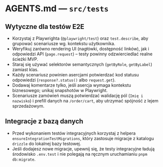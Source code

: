 # AGENTS.md — `src/tests`

## Wytyczne dla testów E2E
- Korzystaj z Playwrighta (`@playwright/test`) oraz `test.describe`, aby grupować scenariusze wg. kontekstu użytkownika.
- Weryfikuj zarówno rendering UI (nagłówki, dostępność linków), jak i odpowiedzi API (`page.request`) – testy powinny odzwierciedlać realne ścieżki MVP.
- Staraj się używać selektorów semantycznych (`getByRole`, `getByLabel`) zamiast klas.
- Każdy scenariusz powinien asercjami potwierdzać kod statusu odpowiedzi (`response?.status()` albo `request.get`).
- Dodawaj komentarze tylko, jeśli asercja wymaga kontekstu biznesowego; unikaj snapshotów w Playwright.
- Scenariusze zamówień muszą potwierdzać walidację pól (`Imię i nazwisko`) i prefill danych na `/order/cart`, aby utrzymać spójność z lejem sprzedażowym.

## Integracje z bazą danych
- Przed wykonaniem testów integracyjnych korzystaj z helpera `ensureIntegrationTestMigrations`, który zastosuje migracje z katalogu `drizzle` do lokalnej bazy testowej.
- Jeśli dodajesz nowe migracje, upewnij się, że testy integracyjne ładują środowisko `.env.test` i nie polegają na ręcznym uruchamianiu `pnpm db:migrate`.
